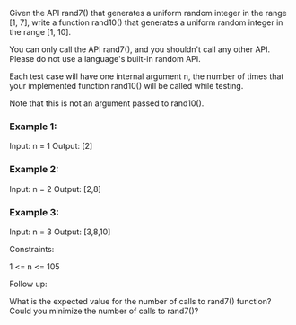 Given the API rand7() that generates a uniform random integer in the range [1, 7], write a function rand10() that generates a uniform random integer in the range [1, 10]. 

You can only call the API rand7(), and you shouldn't call any other API. Please do not use a language's built-in random API.

Each test case will have one internal argument n, the number of times that your implemented function rand10() will be called while testing.

Note that this is not an argument passed to rand10().

 

### Example 1:

Input: n = 1
Output: [2]


### Example 2:

Input: n = 2
Output: [2,8]


### Example 3:

Input: n = 3
Output: [3,8,10]
 

Constraints:

1 <= n <= 105
 

Follow up:

What is the expected value for the number of calls to rand7() function?
Could you minimize the number of calls to rand7()?
